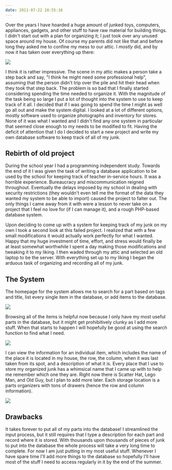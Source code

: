 ```yaml
---
date: 2011-07-22 18:55:16
---
```


Over the years I have hoarded a huge amount of junked toys, computers, appliances, gadgets, and other stuff to have raw material for building things. I didn't start out with a plan for organizing it; I just took over any unused space around my house. Of course my parents did not like that and before long they asked me to confine my mess to our attic. I _mostly_ did, and by now it has taken over everything up there:

[![](http://www.hackniac.com/blog/wp-content/uploads/2011/07/attic_junk-1024x768.jpg)](http://www.hackniac.com/blog/wp-content/uploads/2011/07/attic_junk.jpg)

<!--more-->

I think it is rather impressive. The scene in my attic makes a person take a step back and say, "I think he might need some professional help", assuming that the person didn't trip over the pile and hit their head when they took that step back. The problem is so bad that I finally started considering spending the time needed to organize it. With the magnitude of the task being so large I put a lot of thought into the system to use to keep track of it all. I decided that if I was going to spend the time I might as well go all out and make the system digital. I looked at a lot of different options, mostly software used to organize photographs and inventory for stores. None of it was what I wanted and I didn't find any one system in particular that seemed close enough to my needs to be modified to fit. Having the deficit of attention that I do I decided to start a new project and write my own database software to keep track of all of my junk.


## Rebirth of old project


During the school year I had a programming independent study. Towards the end of it I was given the task of writing a database application to be used by the school for keeping track of teacher in-service hours. It was a horrible experience. Bureaucracy and miscommunication reigned throughout. Eventually the delays imposed by my school in dealing with security restrictions (they wouldn't even tell me the format of the data they wanted my system to be able to import) caused the project to falter out. The only things I came away from it with were a lesson to never take on a project that I feel no love for (if I can manage it), and a rough PHP-based database system.

Upon deciding to come up with a system for keeping track of my junk on my own I took a second look at this failed project. I realized that with a few small modifications it would actually work perfectly for what I wanted. Happy that my huge investment of time, effort, and stress would finally be at least somewhat worthwhile I spent a day making those modifications and tweaking it to my liking. I then waded through my attic and selected an old laptop to be the server. With everything set up to my liking I began the arduous task of organizing and recording all of my junk.


## The System


The homepage for the system allows me to search for a part based on tags and title, list every single item in the database, or add items to the database.

[![](http://www.hackniac.com/blog/wp-content/uploads/2011/07/Search.png)](http://www.hackniac.com/blog/wp-content/uploads/2011/07/Search.png)

Browsing all of the items is helpful now because I only have my most useful parts in the database, but it might get prohibitively clunky as I add more stuff. When that starts to happen I will hopefully be good at using the search function to find what I need.

[![](http://www.hackniac.com/blog/wp-content/uploads/2011/07/Item_Browser.png)](http://www.hackniac.com/blog/wp-content/uploads/2011/07/Item_Browser.png)

I can view the information for an individual item, which includes the name of the place it is located in my house, the row, the column, when it was last taken from its spot, and a description of what it is. Every place that I use to store my organized junk has a whimsical name that I came up with to help me remember which one they are. Right now there is Scatter Hat, Lego Man, and Old Guy, but I plan to add more later. Each storage location is a parts organizers with tons of drawers (hence the row and column information).

[![](http://www.hackniac.com/blog/wp-content/uploads/2011/07/Summary.png)](http://www.hackniac.com/blog/wp-content/uploads/2011/07/Summary.png)


## Drawbacks


It takes forever to put all of my parts into the database! I streamlined the input process, but it still requires that I type a description for each part and record where it is stored. With thousands upon thousands of pieces of junk to put into the database the whole process will take a very long time to complete. For now I am just putting in my most useful stuff. Whenever I have spare time I'll add more things to the database so hopefully I'll have most of the stuff I need to access regularly in it by the end of the summer.
